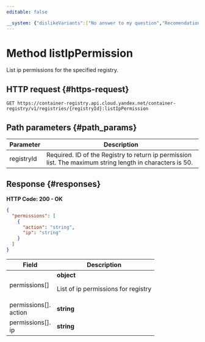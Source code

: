 ```yaml
---
editable: false

__system: {"dislikeVariants":["No answer to my question","Recomendations didn't help","The content doesn't match title","Other"]}
---
```



# Method listIpPermission
List ip permissions for the specified registry.
 

 
## HTTP request {#https-request}
```
GET https://container-registry.api.cloud.yandex.net/container-registry/v1/registries/{registryId}:listIpPermission
```
 
## Path parameters {#path_params}
 
Parameter | Description
--- | ---
registryId | Required. ID of the Registry to return ip permission list.  The maximum string length in characters is 50.
 
## Response {#responses}
**HTTP Code: 200 - OK**

```json 
{
  "permissions": [
    {
      "action": "string",
      "ip": "string"
    }
  ]
}
```

 
Field | Description
--- | ---
permissions[] | **object**<br><p>List of ip permissions for registry</p> 
permissions[].<br>action | **string**<br>
permissions[].<br>ip | **string**<br>
